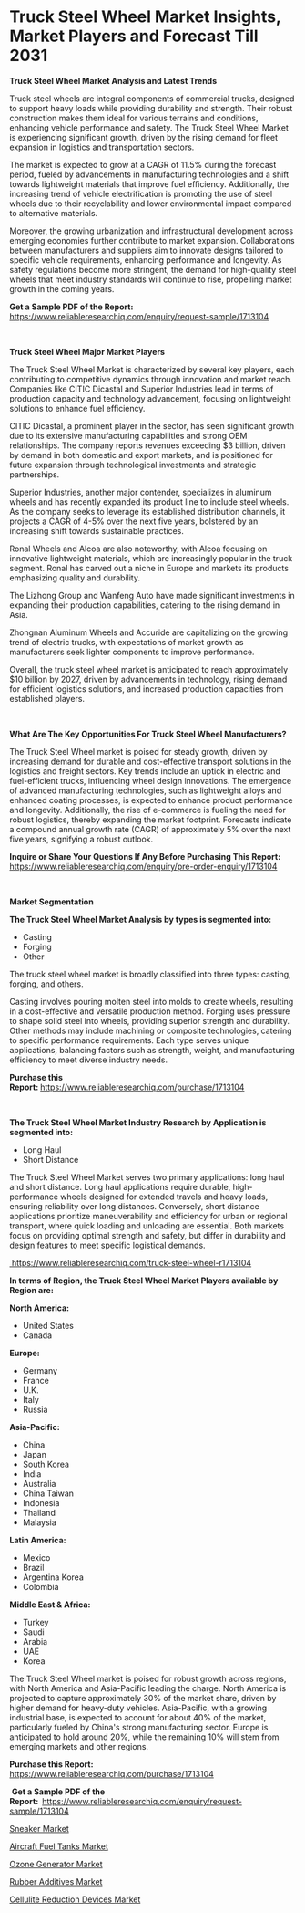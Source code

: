 <p><h1>Truck Steel Wheel Market Insights, Market Players and Forecast Till 2031</h1></p><p><strong>Truck Steel Wheel Market Analysis and Latest Trends</strong></p>
<p><p>Truck steel wheels are integral components of commercial trucks, designed to support heavy loads while providing durability and strength. Their robust construction makes them ideal for various terrains and conditions, enhancing vehicle performance and safety. The Truck Steel Wheel Market is experiencing significant growth, driven by the rising demand for fleet expansion in logistics and transportation sectors. </p><p>The market is expected to grow at a CAGR of 11.5% during the forecast period, fueled by advancements in manufacturing technologies and a shift towards lightweight materials that improve fuel efficiency. Additionally, the increasing trend of vehicle electrification is promoting the use of steel wheels due to their recyclability and lower environmental impact compared to alternative materials. </p><p>Moreover, the growing urbanization and infrastructural development across emerging economies further contribute to market expansion. Collaborations between manufacturers and suppliers aim to innovate designs tailored to specific vehicle requirements, enhancing performance and longevity. As safety regulations become more stringent, the demand for high-quality steel wheels that meet industry standards will continue to rise, propelling market growth in the coming years.</p></p>
<p><strong>Get a Sample PDF of the Report:&nbsp;</strong> <a href="https://www.reliableresearchiq.com/enquiry/request-sample/1713104?utm_campaign=1807&utm_medium=2&utm_source=Github&utm_content=ia&utm_term=22102024&utm_id=truck-steel-wheel">https://www.reliableresearchiq.com/enquiry/request-sample/1713104</a></p>
<p>&nbsp;</p>
<p><strong>Truck Steel Wheel Major Market Players</strong></p>
<p><p>The Truck Steel Wheel Market is characterized by several key players, each contributing to competitive dynamics through innovation and market reach. Companies like CITIC Dicastal and Superior Industries lead in terms of production capacity and technology advancement, focusing on lightweight solutions to enhance fuel efficiency. </p><p>CITIC Dicastal, a prominent player in the sector, has seen significant growth due to its extensive manufacturing capabilities and strong OEM relationships. The company reports revenues exceeding $3 billion, driven by demand in both domestic and export markets, and is positioned for future expansion through technological investments and strategic partnerships.</p><p>Superior Industries, another major contender, specializes in aluminum wheels and has recently expanded its product line to include steel wheels. As the company seeks to leverage its established distribution channels, it projects a CAGR of 4-5% over the next five years, bolstered by an increasing shift towards sustainable practices.</p><p>Ronal Wheels and Alcoa are also noteworthy, with Alcoa focusing on innovative lightweight materials, which are increasingly popular in the truck segment. Ronal has carved out a niche in Europe and markets its products emphasizing quality and durability. </p><p>The Lizhong Group and Wanfeng Auto have made significant investments in expanding their production capabilities, catering to the rising demand in Asia. </p><p>Zhongnan Aluminum Wheels and Accuride are capitalizing on the growing trend of electric trucks, with expectations of market growth as manufacturers seek lighter components to improve performance. </p><p>Overall, the truck steel wheel market is anticipated to reach approximately $10 billion by 2027, driven by advancements in technology, rising demand for efficient logistics solutions, and increased production capacities from established players.</p></p>
<p>&nbsp;</p>
<p><strong>What Are The Key Opportunities For Truck Steel Wheel Manufacturers?</strong></p>
<p><p>The Truck Steel Wheel market is poised for steady growth, driven by increasing demand for durable and cost-effective transport solutions in the logistics and freight sectors. Key trends include an uptick in electric and fuel-efficient trucks, influencing wheel design innovations. The emergence of advanced manufacturing technologies, such as lightweight alloys and enhanced coating processes, is expected to enhance product performance and longevity. Additionally, the rise of e-commerce is fueling the need for robust logistics, thereby expanding the market footprint. Forecasts indicate a compound annual growth rate (CAGR) of approximately 5% over the next five years, signifying a robust outlook.</p></p>
<p><strong>Inquire or Share Your Questions If Any Before Purchasing This Report:</strong> <a href="https://www.reliableresearchiq.com/enquiry/pre-order-enquiry/1713104?utm_campaign=1807&utm_medium=2&utm_source=Github&utm_content=ia&utm_term=22102024&utm_id=truck-steel-wheel">https://www.reliableresearchiq.com/enquiry/pre-order-enquiry/1713104</a></p>
<p>&nbsp;</p>
<p><strong>Market Segmentation</strong></p>
<p><strong>The Truck Steel Wheel Market Analysis by types is segmented into:</strong></p>
<p><ul><li>Casting</li><li>Forging</li><li>Other</li></ul></p>
<p><p>The truck steel wheel market is broadly classified into three types: casting, forging, and others. </p><p>Casting involves pouring molten steel into molds to create wheels, resulting in a cost-effective and versatile production method. Forging uses pressure to shape solid steel into wheels, providing superior strength and durability. Other methods may include machining or composite technologies, catering to specific performance requirements. Each type serves unique applications, balancing factors such as strength, weight, and manufacturing efficiency to meet diverse industry needs.</p></p>
<p><strong>Purchase this Report:&nbsp;</strong><a href="https://www.reliableresearchiq.com/purchase/1713104?utm_campaign=1807&utm_medium=2&utm_source=Github&utm_content=ia&utm_term=22102024&utm_id=truck-steel-wheel">https://www.reliableresearchiq.com/purchase/1713104</a></p>
<p>&nbsp;</p>
<p><strong>The Truck Steel Wheel Market Industry Research by Application is segmented into:</strong></p>
<p><ul><li>Long Haul</li><li>Short Distance</li></ul></p>
<p><p>The Truck Steel Wheel Market serves two primary applications: long haul and short distance. Long haul applications require durable, high-performance wheels designed for extended travels and heavy loads, ensuring reliability over long distances. Conversely, short distance applications prioritize maneuverability and efficiency for urban or regional transport, where quick loading and unloading are essential. Both markets focus on providing optimal strength and safety, but differ in durability and design features to meet specific logistical demands.</p></p>
<p><a href="https://www.reliableresearchiq.com/truck-steel-wheel-r1713104?utm_campaign=1807&utm_medium=2&utm_source=Github&utm_content=ia&utm_term=22102024&utm_id=truck-steel-wheel">&nbsp;https://www.reliableresearchiq.com/truck-steel-wheel-r1713104</a></p>
<p><strong>In terms of Region, the Truck Steel Wheel Market Players available by Region are:</strong></p>
<p>
    <p> <strong> North America: </strong>
        <ul>
            <li>United States</li>
            <li>Canada</li>
        </ul>
        </p> 
    <p> <strong> Europe: </strong>
        <ul>
            <li>Germany</li>
            <li>France</li>
            <li>U.K.</li>
            <li>Italy</li>
            <li>Russia</li>
        </ul>
        </p> 
    <p> <strong> Asia-Pacific: </strong>
        <ul>
            <li>China</li>
            <li>Japan</li>
            <li>South Korea</li>
            <li>India</li>
            <li>Australia</li>
            <li>China Taiwan</li>
            <li>Indonesia</li>
            <li>Thailand</li>
            <li>Malaysia</li>
        </ul>
        </p> 
    <p> <strong> Latin America: </strong>
        <ul>
            <li>Mexico</li>
            <li>Brazil</li>
            <li>Argentina Korea</li>
            <li>Colombia</li>
        </ul>
        </p> 
    <p> <strong> Middle East & Africa: </strong>
        <ul>
            <li>Turkey</li>
            <li>Saudi</li>
            <li>Arabia</li>
            <li>UAE</li>
            <li>Korea</li>
        </ul>
    </p>
    </p>
<p><p>The Truck Steel Wheel market is poised for robust growth across regions, with North America and Asia-Pacific leading the charge. North America is projected to capture approximately 30% of the market share, driven by higher demand for heavy-duty vehicles. Asia-Pacific, with a growing industrial base, is expected to account for about 40% of the market, particularly fueled by China's strong manufacturing sector. Europe is anticipated to hold around 20%, while the remaining 10% will stem from emerging markets and other regions.</p></p>
<p><strong>Purchase this Report: </strong><a href="https://www.reliableresearchiq.com/purchase/1713104?utm_campaign=1807&utm_medium=2&utm_source=Github&utm_content=ia&utm_term=22102024&utm_id=truck-steel-wheel">https://www.reliableresearchiq.com/purchase/1713104</a></p>
<p>&nbsp;<strong>Get a Sample PDF of the Report:&nbsp;&nbsp;</strong><a href="https://www.reliableresearchiq.com/enquiry/request-sample/1713104?utm_campaign=1807&utm_medium=2&utm_source=Github&utm_content=ia&utm_term=22102024&utm_id=truck-steel-wheel">https://www.reliableresearchiq.com/enquiry/request-sample/1713104</a></p>
<p><strong></strong></p>
<p><p><a href="https://www.linkedin.com/pulse/sneaker-market-trends-focusing-insight-forecast-analysis-2024-ouire?utm_campaign=1807&utm_medium=2&utm_source=Github&utm_content=ia&utm_term=22102024&utm_id=truck-steel-wheel">Sneaker Market</a></p><p><a href="https://www.linkedin.com/pulse/aircraft-fuel-tanks-market-research-report-2024-2031-so5zf?utm_campaign=1807&utm_medium=2&utm_source=Github&utm_content=ia&utm_term=22102024&utm_id=truck-steel-wheel">Aircraft Fuel Tanks Market</a></p><p><a href="https://www.linkedin.com/pulse/ozone-generator-market-velocity-105-cagr-trajectory-2024-2031-xawwf?utm_campaign=1807&utm_medium=2&utm_source=Github&utm_content=ia&utm_term=22102024&utm_id=truck-steel-wheel">Ozone Generator Market</a></p><p><a href="https://www.linkedin.com/pulse/global-rubber-additives-market-trends-analysis-future-growth-a3oxf?utm_campaign=1807&utm_medium=2&utm_source=Github&utm_content=ia&utm_term=22102024&utm_id=truck-steel-wheel">Rubber Additives Market</a></p><p><a href="https://www.linkedin.com/pulse/cellulite-reduction-devices-sector-surge-95-growth-vwcre?utm_campaign=1807&utm_medium=2&utm_source=Github&utm_content=ia&utm_term=22102024&utm_id=truck-steel-wheel">Cellulite Reduction Devices Market</a></p></p>